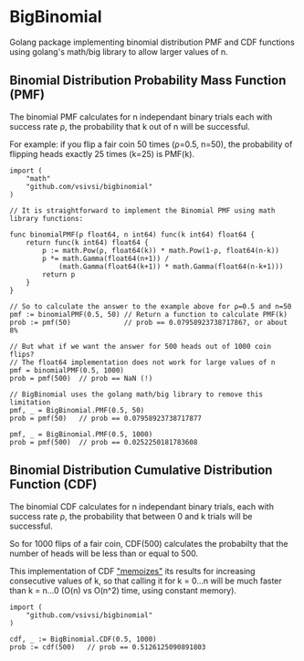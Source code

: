 # BigBinomial
Golang package implementing binomial distribution PMF and CDF functions using golang's math/big library to allow larger values of n.

## Binomial Distribution Probability Mass Function (PMF)  

The binomial PMF calculates for n independant binary trials each with success rate ρ, the probability that k out of n will be successful.

For example: if you flip a fair coin 50 times (ρ=0.5, n=50), the probability of flipping heads exactly 25 times (k=25) is PMF(k).

```golang
import (
	"math"
	"github.com/vsivsi/bigbinomial"
)

// It is straightforward to implement the Binomial PMF using math library functions:

func binomialPMF(ρ float64, n int64) func(k int64) float64 {
	return func(k int64) float64 {
		p := math.Pow(ρ, float64(k)) * math.Pow(1-ρ, float64(n-k))
		p *= math.Gamma(float64(n+1)) / 
			(math.Gamma(float64(k+1)) * math.Gamma(float64(n-k+1)))
		return p
	}
}

// So to calculate the answer to the example above for ρ=0.5 and n=50
pmf := binomialPMF(0.5, 50) // Return a function to calculate PMF(k)
prob := pmf(50)             // prob == 0.07958923738717867, or about 8%

// But what if we want the answer for 500 heads out of 1000 coin flips?
// The float64 implementation does not work for large values of n
pmf = binomialPMF(0.5, 1000)
prob = pmf(500)  // prob == NaN (!)

// BigBinomial uses the golang math/big library to remove this limitation
pmf, _ = BigBinomial.PMF(0.5, 50)
prob = pmf(50)   // prob == 0.07958923738717877

pmf, _ = BigBinomial.PMF(0.5, 1000)
prob = pmf(500)  // prob == 0.0252250181783608
```

## Binomial Distribution Cumulative Distribution Function (CDF)

The binomial CDF calculates for n independant binary trials, each with success rate ρ, the probability that between 0 and k trials will be successful.

So for 1000 flips of a fair coin, CDF(500) calculates the probabilty that the number of heads will be less than or equal to 500.

This implementation of CDF ["memoizes"](https://en.wikipedia.org/wiki/Memoization) its results for increasing consecutive values of k, so that calling it for k = 0...n will be much faster than k = n...0 (O(n) vs O(n^2) time, using constant memory). 

```golang
import (
	"github.com/vsivsi/bigbinomial"
)

cdf, _ := BigBinomial.CDF(0.5, 1000)
prob := cdf(500)   // prob == 0.5126125090891803
```
